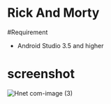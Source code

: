 # Rick And Morty

#Requirement
* Android Studio 3.5 and higher 
# screenshot
![Hnet com-image (3)](https://user-images.githubusercontent.com/31355965/152183616-44329217-8686-473b-888a-79afe0f9f86a.jpg)



